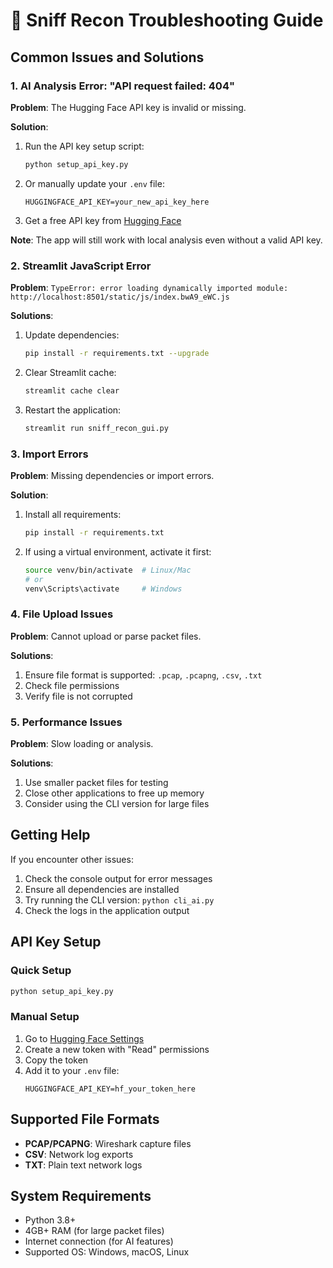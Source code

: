 # 🔧 Sniff Recon Troubleshooting Guide

## Common Issues and Solutions

### 1. AI Analysis Error: "API request failed: 404"

**Problem**: The Hugging Face API key is invalid or missing.

**Solution**:
1. Run the API key setup script:
   ```bash
   python setup_api_key.py
   ```

2. Or manually update your `.env` file:
   ```env
   HUGGINGFACE_API_KEY=your_new_api_key_here
   ```

3. Get a free API key from [Hugging Face](https://huggingface.co/settings/tokens)

**Note**: The app will still work with local analysis even without a valid API key.

### 2. Streamlit JavaScript Error

**Problem**: `TypeError: error loading dynamically imported module: http://localhost:8501/static/js/index.bwA9_eWC.js`

**Solutions**:
1. Update dependencies:
   ```bash
   pip install -r requirements.txt --upgrade
   ```

2. Clear Streamlit cache:
   ```bash
   streamlit cache clear
   ```

3. Restart the application:
   ```bash
   streamlit run sniff_recon_gui.py
   ```

### 3. Import Errors

**Problem**: Missing dependencies or import errors.

**Solution**:
1. Install all requirements:
   ```bash
   pip install -r requirements.txt
   ```

2. If using a virtual environment, activate it first:
   ```bash
   source venv/bin/activate  # Linux/Mac
   # or
   venv\Scripts\activate     # Windows
   ```

### 4. File Upload Issues

**Problem**: Cannot upload or parse packet files.

**Solutions**:
1. Ensure file format is supported: `.pcap`, `.pcapng`, `.csv`, `.txt`
2. Check file permissions
3. Verify file is not corrupted

### 5. Performance Issues

**Problem**: Slow loading or analysis.

**Solutions**:
1. Use smaller packet files for testing
2. Close other applications to free up memory
3. Consider using the CLI version for large files

## Getting Help

If you encounter other issues:

1. Check the console output for error messages
2. Ensure all dependencies are installed
3. Try running the CLI version: `python cli_ai.py`
4. Check the logs in the application output

## API Key Setup

### Quick Setup
```bash
python setup_api_key.py
```

### Manual Setup
1. Go to [Hugging Face Settings](https://huggingface.co/settings/tokens)
2. Create a new token with "Read" permissions
3. Copy the token
4. Add it to your `.env` file:
   ```env
   HUGGINGFACE_API_KEY=hf_your_token_here
   ```

## Supported File Formats

- **PCAP/PCAPNG**: Wireshark capture files
- **CSV**: Network log exports
- **TXT**: Plain text network logs

## System Requirements

- Python 3.8+
- 4GB+ RAM (for large packet files)
- Internet connection (for AI features)
- Supported OS: Windows, macOS, Linux 